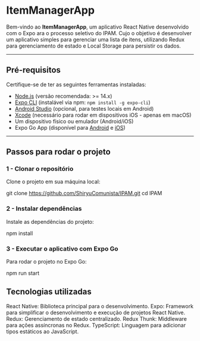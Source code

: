 # ItemManagerApp

Bem-vindo ao **ItemManagerApp**, um aplicativo React Native desenvolvido com o Expo ara o processo seletivo do IPAM.
Cujo o objetivo é desenvolver um aplicativo simples para gerenciar uma lista de itens, utilizando Redux para gerenciamento
de estado e Local Storage para persistir os dados.

---

## Pré-requisitos

Certifique-se de ter as seguintes ferramentas instaladas:

- [Node.js](https://nodejs.org/) (versão recomendada: >= 14.x)
- [Expo CLI](https://docs.expo.dev/get-started/installation/) (instalável via npm: `npm install -g expo-cli`)
- [Android Studio](https://developer.android.com/studio) (opcional, para testes locais em Android)
- [Xcode](https://developer.apple.com/xcode/) (necessário para rodar em dispositivos iOS - apenas em macOS)
- Um dispositivo físico ou emulador (Android/iOS)
- Expo Go App (disponível para [Android](https://play.google.com/store/apps/details?id=host.exp.exponent) e [iOS](https://apps.apple.com/app/expo-go/id982107779))

---

## Passos para rodar o projeto

### 1 - Clonar o repositório
Clone o projeto em sua máquina local:

git clone https://github.com/ShiryuComunista/IPAM.git
cd IPAM

### 2 - Instalar dependências
Instale as dependências do projeto:

npm install

### 3 - Executar o aplicativo com Expo Go
Para rodar o projeto no Expo Go:

npm run start


## Tecnologias utilizadas

React Native: Biblioteca principal para o desenvolvimento.
Expo: Framework para simplificar o desenvolvimento e execução de projetos React Native.
Redux: Gerenciamento de estado centralizado.
Redux Thunk: Middleware para ações assíncronas no Redux.
TypeScript: Linguagem para adicionar tipos estáticos ao JavaScript.